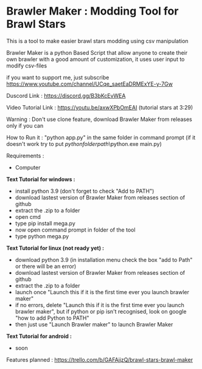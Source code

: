 # Brawler Maker : Modding Tool for Brawl Stars
This is a tool to make easier brawl stars modding using csv manipulation

Brawler Maker is a python Based Script that allow anyone to create their own brawler with a good amount of customization, it uses user input to modify csv-files

if you want to support me, just subscribe
https://www.youtube.com/channel/UCqe_saetEaDRMExYE-y-7Gw

Duscord Link : https://discord.gg/B3bKcEvWEA

Video Tutorial Link : https://youtu.be/axwXPbOmEAI (tutorial stars at 3:29)

Warning : Don't use clone feature, download Brawler Maker from releases only if you can

How to Run it : "python app.py" in the same folder in command prompt
(if it doesn't work try to put *pythonfolderpath*\python.exe main.py)

Requirements :
- Computer

**Text Tutorial for windows :**
- install python 3.9 (don't forget to check "Add to PATH")
- download lastest version of Brawler Maker from releases section of github
- extract the .zip to a folder
- open cmd
- type pip install mega.py
- now open command prompt in folder of the tool
- type python mega.py

**Text Tutorial for linux  (not ready yet) :**
- download python 3.9 (in installation menu check the box "add to Path" or there will be an error)
- download lastest version of Brawler Maker from releases section of github
- extract the .zip to a folder
- launch once "Launch this if it is the first time ever you launch brawler maker"
- if no errors, delete "Launch this if it is the first time ever you launch brawler maker", but if python or pip isn't recognised, look on google "how to add Python to PATH"
- then just use "Launch Brawler maker" to launch Brawler Maker

**Text Tutorial for android :**
- soon

Features planned :
https://trello.com/b/GAFAjjzQ/brawl-stars-brawl-maker
